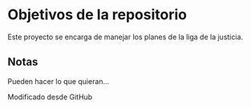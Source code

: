 # Objetivos de la repositorio

Este proyecto se encarga de manejar los planes de la liga de la justicia.

## Notas
Pueden hacer lo que quieran...

Modificado desde GitHub
